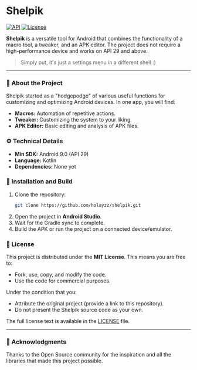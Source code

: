 # Shelpik

[![API](https://img.shields.io/badge/API-29%2B-brightgreen.svg?style=flat)](https://android-arsenal.com/api?level=29)
[![License](https://img.shields.io/badge/License-MIT-blue.svg)](https://opensource.org/licenses/MIT)

**Shelpik** is a versatile tool for Android that combines the functionality of a macro tool, a tweaker, and an APK editor. The project does not require a high-performance device and works on API 29 and above.

> Simply put, it's just a settings menu in a different shell :)

---

### 📖 About the Project

Shelpik started as a "hodgepodge" of various useful functions for customizing and optimizing Android devices. In one app, you will find:

*   **Macros:** Automation of repetitive actions.
*   **Tweaker:** Customizing the system to your liking.
*   **APK Editor:** Basic editing and analysis of APK files.

### ⚙️ Technical Details

*   **Min SDK:** Android 9.0 (API 29)
*   **Language:** Kotlin
*   **Dependencies:** None yet

### 🚀 Installation and Build

1.  Clone the repository:
    ```bash
    git clone https://github.com/holayzz/shelpik.git
    ```
2.  Open the project in **Android Studio**.
3.  Wait for the Gradle sync to complete.
4.  Build the APK or run the project on a connected device/emulator.

### 📄 License

This project is distributed under the **MIT License**.
This means you are free to:
- Fork, use, copy, and modify the code.
- Use the code for commercial purposes.

Under the condition that you:
- Attribute the original project (provide a link to this repository).
- Do not present the Shelpik source code as your own.

The full license text is available in the [LICENSE](LICENSE) file.

---

### 🤝 Acknowledgments

Thanks to the Open Source community for the inspiration and all the libraries that made this project possible.